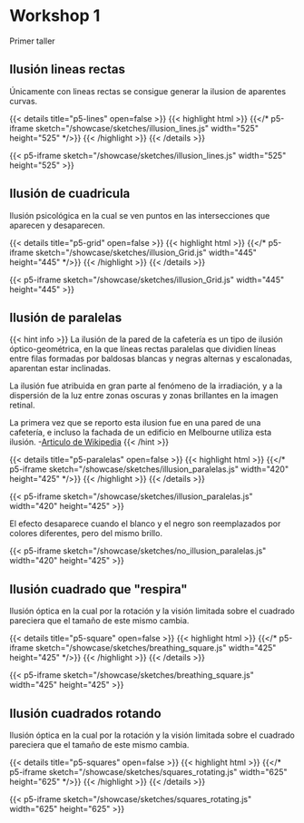 # Workshop 1

Primer taller

## Ilusión lineas rectas

Únicamente con lineas rectas se consigue generar la ilusion de aparentes curvas.

{{< details title="p5-lines" open=false >}}
{{< highlight html >}}
{{</* p5-iframe sketch="/showcase/sketches/illusion_lines.js" width="525" height="525" */>}}
{{< /highlight >}}
{{< /details >}}

{{< p5-iframe sketch="/showcase/sketches/illusion_lines.js" width="525" height="525" >}}

## Ilusión de cuadricula

Ilusión psicológica en la cual se ven puntos en las intersecciones que aparecen y desaparecen.

{{< details title="p5-grid" open=false >}}
{{< highlight html >}}
{{</* p5-iframe sketch="/showcase/sketches/illusion_Grid.js" width="445" height="445" */>}}
{{< /highlight >}}
{{< /details >}}

{{< p5-iframe sketch="/showcase/sketches/illusion_Grid.js" width="445" height="445" >}}

## Ilusión de paralelas

{{< hint info >}}
La ilusión de la pared de la cafetería es un tipo de ilusión óptico-geométrica, en la que líneas rectas paralelas  que dividien líneas entre filas formadas por baldosas blancas y negras alternas y escalonadas, aparentan estar inclinadas.

La ilusión fue atribuida en gran parte al fenómeno de la irradiación, y a la dispersión de la luz entre zonas oscuras y zonas brillantes en la imagen retinal.

La primera vez que se reporto esta ilusion fue en una pared de una cafetería, e incluso la fachada de un edificio en Melbourne utiliza esta ilusión.      -[Articulo de Wikipedia](https://es.wikipedia.org/wiki/Ilusión_de_la_pared_de_la_cafetería)
{{< /hint >}}

{{< details title="p5-paralelas" open=false >}}
{{< highlight html >}}
{{</* p5-iframe sketch="/showcase/sketches/illusion_paralelas.js" width="420" height="425" */>}}
{{< /highlight >}}
{{< /details >}}

{{< p5-iframe sketch="/showcase/sketches/illusion_paralelas.js" width="420" height="425" >}}

El efecto desaparece cuando el blanco y el negro son reemplazados por colores diferentes, pero del mismo brillo.


{{< p5-iframe sketch="/showcase/sketches/no_illusion_paralelas.js" width="420" height="425" >}}


## Ilusión cuadrado que "respira"

Ilusión óptica en la cual por la rotación y la visión limitada sobre el cuadrado pareciera que el tamaño de este mismo cambia.

{{< details title="p5-square" open=false >}}
{{< highlight html >}}
{{</* p5-iframe sketch="/showcase/sketches/breathing_square.js" width="425" height="425" */>}}
{{< /highlight >}}
{{< /details >}}

{{< p5-iframe sketch="/showcase/sketches/breathing_square.js" width="425" height="425" >}}

## Ilusión cuadrados rotando

Ilusión óptica en la cual por la rotación y la visión limitada sobre el cuadrado pareciera que el tamaño de este mismo cambia.

{{< details title="p5-squares" open=false >}}
{{< highlight html >}}
{{</* p5-iframe sketch="/showcase/sketches/squares_rotating.js" width="625" height="625" */>}}
{{< /highlight >}}
{{< /details >}}

{{< p5-iframe sketch="/showcase/sketches/squares_rotating.js" width="625" height="625" >}}

